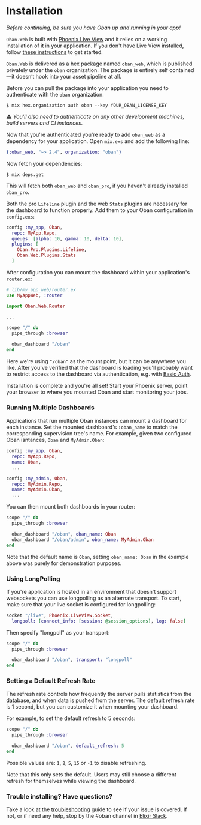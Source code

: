 # Installation

_Before continuing, be sure you have Oban up and running in your app!_

`Oban.Web` is built with [Phoenix Live View][plv] and it relies on a working
installation of it in your application. If you don't have Live View
installed, follow [these instructions][lvi] to get started.

`Oban.Web` is delivered as a hex package named `oban_web`, which is published
privately under the `oban` organization. The package is entirely self
contained—it doesn’t hook into your asset pipeline at all.

Before you can pull the package into your application you need to authenticate
with the `oban` organization.

```console
$ mix hex.organization auth oban --key YOUR_OBAN_LICENSE_KEY
```

⚠️ _You'll also need to authenticate on any other development machines, build
servers and CI instances._

Now that you're authenticated you're ready to add `oban_web` as a dependency for
your application. Open `mix.exs` and add the following line:

```elixir
{:oban_web, "~> 2.4", organization: "oban"}
```

Now fetch your dependencies:

```console
$ mix deps.get
```

This will fetch both `oban_web` and `oban_pro`, if you haven't already installed
`oban_pro`.

Both the pro `Lifeline` plugin and the web `Stats` plugins are necessary for the
dashboard to function properly. Add them to your Oban configuration in
`config.exs`:

```elixir
config :my_app, Oban,
  repo: MyApp.Repo,
  queues: [alpha: 10, gamma: 10, delta: 10],
  plugins: [
    Oban.Pro.Plugins.Lifeline,
    Oban.Web.Plugins.Stats
  ]
```

After configuration you can mount the dashboard within your application's
`router.ex`:

```elixir
# lib/my_app_web/router.ex
use MyAppWeb, :router

import Oban.Web.Router

...

scope "/" do
  pipe_through :browser

  oban_dashboard "/oban"
end
```

Here we're using `"/oban"` as the mount point, but it can be anywhere you like.
After you've verified that the dashboard is loading you'll probably want to
restrict access to the dashboard via authentication, e.g. with [Basic Auth][ba].

Installation is complete and you're all set! Start your Phoenix server, point
your browser to where you mounted Oban and start monitoring your jobs.

### Running Multiple Dashboards

Applications that run multiple Oban instances can mount a dashboard for each
instance. Set the mounted dashboard's `:oban_name` to match the corresponding
supervision tree's name. For example, given two configured Oban isntances,
`Oban` and `MyAdmin.Oban`:

```elixir
config :my_app, Oban,
  repo: MyApp.Repo,
  name: Oban,
  ...

config :my_admin, Oban,
  repo: MyAdmin.Repo,
  name: MyAdmin.Oban,
  ...
```

You can then mount both dashboards in your router:

```elixir
scope "/" do
  pipe_through :browser

  oban_dashboard "/oban", oban_name: Oban
  oban_dashboard "/oban/admin", oban_name: MyAdmin.Oban
end
```

Note that the default name is `Oban`, setting `oban_name: Oban` in the example
above was purely for demonstration purposes.

### Using LongPolling

If you're application is hosted in an environment that doesn't support
websockets you can use longpolling as an alternate transport. To start, make
sure that your live socket is configured for longpolling:

```elixir
socket "/live", Phoenix.LiveView.Socket,
  longpoll: [connect_info: [session: @session_options], log: false]
```

Then specify "longpoll" as your transport:

```elixir
scope "/" do
  pipe_through :browser

  oban_dashboard "/oban", transport: "longpoll"
end
```

### Setting a Default Refresh Rate

The refresh rate controls how frequently the server pulls statistics from the
database, and when data is pushed from the server. The default refresh rate is 1
second, but you can customize it when mounting your dashboard.

For example, to set the default refresh to 5 seconds:

```elixir
scope "/" do
  pipe_through :browser

  oban_dashboard "/oban", default_refresh: 5
end
```

Possible values are: `1`, `2`, `5`, `15` or `-1` to disable refreshing.

Note that this only sets the default. Users may still choose a different
refresh for themselves while viewing the dashboard.

### Trouble installing? Have questions?

Take a look at the [troubleshooting][faq] guide to see if your issue is covered.
If not, or if need any help, stop by the #oban channel in [Elixir Slack][sla].

[plv]: https://github.com/phoenixframework/phoenix_live_view
[lvi]: https://github.com/phoenixframework/phoenix_live_view#installation
[faq]: web_troubleshooting.html
[sla]: https://elixir-slackin.herokuapp.com
[ba]: https://hexdocs.pm/basic_auth/readme.html
